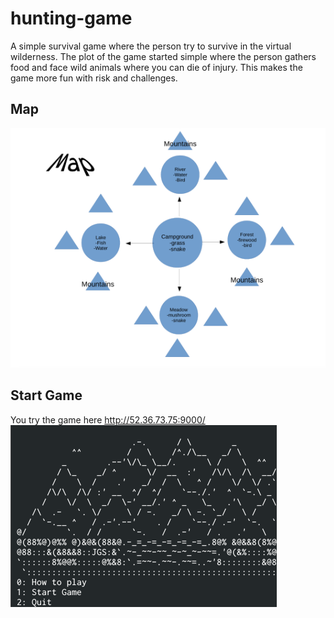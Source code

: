 # hunting-game
A simple survival game where the person try to survive in the virtual
wilderness.  The plot of the game started simple where the person gathers
food and face wild animals where you can die of injury. This makes the game
more fun with risk and challenges.

## Map
![map](./map.png "map")

## Start Game
You try the game here http://52.36.73.75:9000/
![foraging](./foraging.png "foraging")


